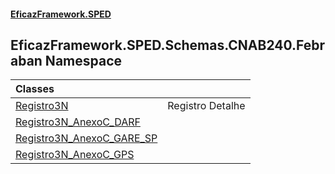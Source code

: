 #### [EficazFramework.SPED](EficazFrameworkSPED.md 'EficazFramework SPED')

## EficazFramework.SPED.Schemas.CNAB240.Febraban Namespace

| Classes | |
| :--- | :--- |
| [Registro3N](EficazFramework.SPED.Schemas.CNAB240.Febraban/Registro3N.md 'EficazFramework.SPED.Schemas.CNAB240.Febraban.Registro3N') | Registro Detalhe |
| [Registro3N_AnexoC_DARF](EficazFramework.SPED.Schemas.CNAB240.Febraban/Registro3N_AnexoC_DARF.md 'EficazFramework.SPED.Schemas.CNAB240.Febraban.Registro3N_AnexoC_DARF') | |
| [Registro3N_AnexoC_GARE_SP](EficazFramework.SPED.Schemas.CNAB240.Febraban/Registro3N_AnexoC_GARE_SP.md 'EficazFramework.SPED.Schemas.CNAB240.Febraban.Registro3N_AnexoC_GARE_SP') | |
| [Registro3N_AnexoC_GPS](EficazFramework.SPED.Schemas.CNAB240.Febraban/Registro3N_AnexoC_GPS.md 'EficazFramework.SPED.Schemas.CNAB240.Febraban.Registro3N_AnexoC_GPS') | |
